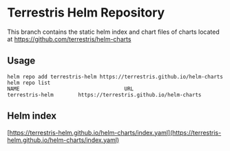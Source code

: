 # Terrestris Helm Repository

This branch contains the static helm index and chart files of charts located at https://github.com/terrestris/helm-charts

## Usage

```shell
helm repo add terrestris-helm https://terrestris.github.io/helm-charts
helm repo list
NAME                                  URL
terrestris-helm        https://terrestris.github.io/helm-charts
```

## Helm index

[https://terrestris-helm.github.io/helm-charts/index.yaml](https://terrestris-helm.github.io/helm-charts/index.yaml)
